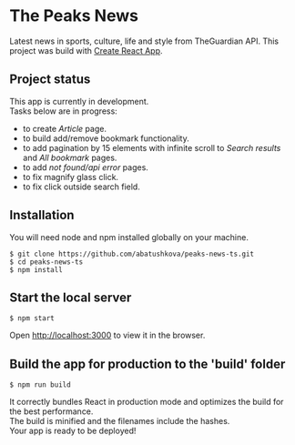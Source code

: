 # The Peaks News

Latest news in sports, culture, life and style from TheGuardian API.
This project was build with [Create React App](https://github.com/facebook/create-react-app).

## Project status
This app is currently in development.  
Tasks below are in progress: 
- to create *Article* page.
- to build add/remove bookmark functionality.
- to add pagination by 15 elements with infinite scroll to *Search results* and *All bookmark* pages.
- to add *not found/api error* pages.
- to fix magnify glass click.
- to fix click outside search field.

## Installation
You will need node and npm installed globally on your machine.
```
$ git clone https://github.com/abatushkova/peaks-news-ts.git
$ cd peaks-news-ts
$ npm install
```

## Start the local server
```
$ npm start
```
Open [http://localhost:3000](http://localhost:3000) to view it in the browser.

## Build the app for production to the 'build' folder
```
$ npm run build
```
It correctly bundles React in production mode and optimizes the build for the best performance.  
The build is minified and the filenames include the hashes.  
Your app is ready to be deployed!
